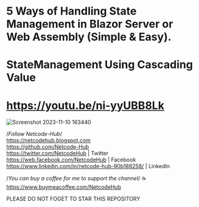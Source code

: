 # 5 Ways of Handling State Management in Blazor Server or Web Assembly (Simple & Easy). <br/>
# StateManagement Using Cascading Value <br/>
# https://youtu.be/ni-yyUBB8Lk <br/>

![Screenshot 2023-11-10 163440](https://github.com/Netcode-Hub/StateManagementUsingDatabase/assets/110794348/136b1bb4-f53b-430e-86cb-6923cf95fef6) <br/>

/*Follow Netcode-Hub*/ <br/>
https://netcodehub.blogspot.com <br/> 
https://github.com/Netcode-Hub <br/>
https://twitter.com/NetcodeHub | Twitter <br/>
https://web.facebook.com/NetcodeHub | Facebook <br/>
https://www.linkedin.com/in/netcode-hub-90b188258/ | LinkedIn <br/>

/*You can buy a coffee for me to support the channel*/ ☕️ <br/>
https://www.buymeacoffee.com/NetcodeHub <br/>

PLEASE DO NOT FOGET TO STAR THIS REPOSITORY<br/>
